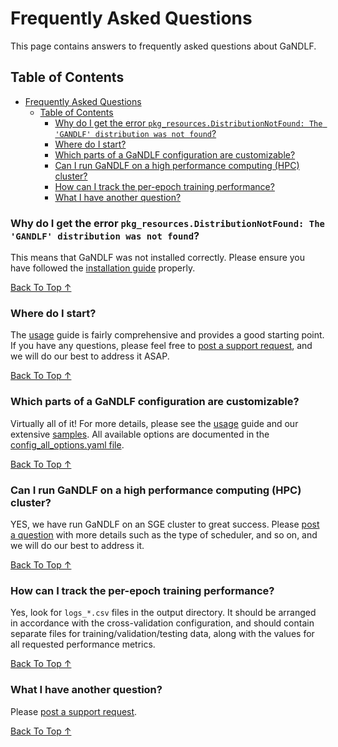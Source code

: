 # Frequently Asked Questions

This page contains answers to frequently asked questions about GaNDLF.

## Table of Contents

- [Frequently Asked Questions](#frequently-asked-questions)
  - [Table of Contents](#table-of-contents)
    - [Why do I get the error `pkg_resources.DistributionNotFound: The 'GANDLF' distribution was not found`?](#why-do-i-get-the-error-pkg_resourcesdistributionnotfound-the-gandlf-distribution-was-not-found)
    - [Where do I start?](#where-do-i-start)
    - [Which parts of a GaNDLF configuration are customizable?](#which-parts-of-a-gandlf-configuration-are-customizable)
    - [Can I run GaNDLF on a high performance computing (HPC) cluster?](#can-i-run-gandlf-on-a-high-performance-computing-hpc-cluster)
    - [How can I track the per-epoch training performance?](#how-can-i-track-the-per-epoch-training-performance)
    - [What I have another question?](#what-i-have-another-question)

### Why do I get the error `pkg_resources.DistributionNotFound: The 'GANDLF' distribution was not found`?

This means that GaNDLF was not installed correctly. Please ensure you have followed the [installation guide](https://cbica.github.io/GaNDLF/setup) properly.

[Back To Top &uarr;](#table-of-contents)

### Where do I start?

The [usage](https://cbica.github.io/GaNDLF/usage) guide is fairly comprehensive and provides a good starting point. If you have any questions, please feel free to [post a support request](https://github.com/CBICA/GaNDLF/issues/new?assignees=&labels=&template=--questions-help-support.md&title=), and we will do our best to address it ASAP.

[Back To Top &uarr;](#table-of-contents)

### Which parts of a GaNDLF configuration are customizable?

Virtually all of it! For more details, please see the [usage](https://cbica.github.io/GaNDLF/usage) guide and our extensive [samples](https://github.com/CBICA/GaNDLF/tree/master/samples). All available options are documented in the [config_all_options.yaml file](https://github.com/CBICA/GaNDLF/blob/master/samples/config_all_options.yaml).

[Back To Top &uarr;](#table-of-contents)

### Can I run GaNDLF on a high performance computing (HPC) cluster?

YES, we have run GaNDLF on an SGE cluster to great success. Please [post a question](https://github.com/CBICA/GaNDLF/issues/new?assignees=&labels=&template=--questions-help-support.md&title=) with more details such as the type of scheduler, and so on, and we will do our best to address it.

[Back To Top &uarr;](#table-of-contents)

### How can I track the per-epoch training performance?

Yes, look for `logs_*.csv` files in the output directory. It should be arranged in accordance with the cross-validation configuration, and should contain separate files for training/validation/testing data, along with the values for all requested performance metrics.

[Back To Top &uarr;](#table-of-contents)

### What I have another question?

Please [post a support request](https://github.com/CBICA/GaNDLF/issues/new?assignees=&labels=&template=--questions-help-support.md&title=).

[Back To Top &uarr;](#table-of-contents)
